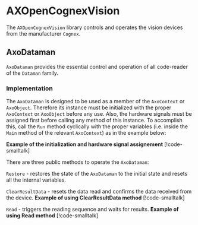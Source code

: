 # AXOpenCognexVision

The `AXOpenCognexVision` library controls and operates the vision devices from the manufacturer `Cognex`. 


## AxoDataman

`AxoDataman` provides the essential control and operation of all code-reader of the `Dataman` family.

### Implementation
The `AxoDataman` is designed to be used as a member of the `AxoContext` or `AxoObject`.
Therefore its instance must be initialized with the proper `AxoContext` or `AxoObject` before any use. 
Also, the hardware signals must be assigned first before calling any method of this instance. 
To accomplish this, call the `Run` method cyclically with the proper variables (i.e. inside the `Main` method of the relevant `AxoContext`) as in the example below:

**Example of the initialization and hardware signal assignement**
[!code-smalltalk[](../../../../src/integrations/ctrl/src/Examples/AXOpen.Cognex.Vision/AxoCognexVisionDatamanExample.st?name=HWIO_Assignement)]

There are three public methods to operate the `AxoDataman`:

`Restore` - restores the state of the `AxoDataman` to the initial state and resets all the internal variables.

`ClearResultData` - resets the data read and confirms the data received from the device.
**Example of using ClearResultData method**
[!code-smalltalk[](../../../../src/integrations/ctrl/src/Examples/AXOpen.Cognex.Vision/AxoCognexVisionDatamanExample.st?name=ClearResultData)]

`Read` - triggers the reading sequence and waits for results.
**Example of using Read method**
[!code-smalltalk[](../../../../src/integrations/ctrl/src/Examples/AXOpen.Cognex.Vision/AxoCognexVisionDatamanExample.st?name=Read)]

